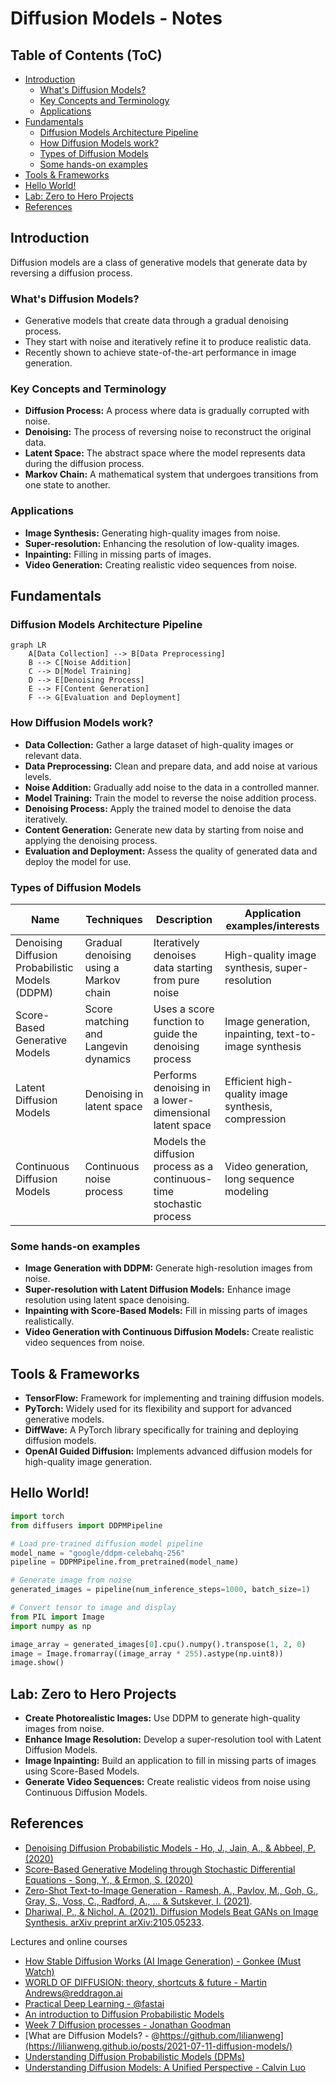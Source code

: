 # Diffusion Models - Notes

## Table of Contents (ToC)

- [Introduction](#introduction)
  - [What's Diffusion Models?](#whats-diffusion-models)
  - [Key Concepts and Terminology](#key-concepts-and-terminology)
  - [Applications](#applications)
- [Fundamentals](#fundamentals)
  - [Diffusion Models Architecture Pipeline](#diffusion-models-architecture-pipeline)
  - [How Diffusion Models work?](#how-diffusion-models-work)
  - [Types of Diffusion Models](#types-of-diffusion-models)
  - [Some hands-on examples](#some-hands-on-examples)
- [Tools \& Frameworks](#tools--frameworks)
- [Hello World!](#hello-world)
- [Lab: Zero to Hero Projects](#lab-zero-to-hero-projects)
- [References](#references)

## Introduction
Diffusion models are a class of generative models that generate data by reversing a diffusion process.

### What's Diffusion Models?
- Generative models that create data through a gradual denoising process.
- They start with noise and iteratively refine it to produce realistic data.
- Recently shown to achieve state-of-the-art performance in image generation.

### Key Concepts and Terminology
- **Diffusion Process:** A process where data is gradually corrupted with noise.
- **Denoising:** The process of reversing noise to reconstruct the original data.
- **Latent Space:** The abstract space where the model represents data during the diffusion process.
- **Markov Chain:** A mathematical system that undergoes transitions from one state to another.

### Applications
- **Image Synthesis:** Generating high-quality images from noise.
- **Super-resolution:** Enhancing the resolution of low-quality images.
- **Inpainting:** Filling in missing parts of images.
- **Video Generation:** Creating realistic video sequences from noise.

## Fundamentals

### Diffusion Models Architecture Pipeline

```mermaid
graph LR
    A[Data Collection] --> B[Data Preprocessing]
    B --> C[Noise Addition]
    C --> D[Model Training]
    D --> E[Denoising Process]
    E --> F[Content Generation]
    F --> G[Evaluation and Deployment]
```

### How Diffusion Models work?
- **Data Collection:** Gather a large dataset of high-quality images or relevant data.
- **Data Preprocessing:** Clean and prepare data, and add noise at various levels.
- **Noise Addition:** Gradually add noise to the data in a controlled manner.
- **Model Training:** Train the model to reverse the noise addition process.
- **Denoising Process:** Apply the trained model to denoise the data iteratively.
- **Content Generation:** Generate new data by starting from noise and applying the denoising process.
- **Evaluation and Deployment:** Assess the quality of generated data and deploy the model for use.

### Types of Diffusion Models
| Name | Techniques | Description | Application examples/interests |
|------|------------|-------------|--------------------------------|
| Denoising Diffusion Probabilistic Models (DDPM) | Gradual denoising using a Markov chain | Iteratively denoises data starting from pure noise | High-quality image synthesis, super-resolution |
| Score-Based Generative Models | Score matching and Langevin dynamics | Uses a score function to guide the denoising process | Image generation, inpainting, text-to-image synthesis |
| Latent Diffusion Models | Denoising in latent space | Performs denoising in a lower-dimensional latent space | Efficient high-quality image synthesis, compression |
| Continuous Diffusion Models | Continuous noise process | Models the diffusion process as a continuous-time stochastic process | Video generation, long sequence modeling |

### Some hands-on examples
- **Image Generation with DDPM:** Generate high-resolution images from noise.
- **Super-resolution with Latent Diffusion Models:** Enhance image resolution using latent space denoising.
- **Inpainting with Score-Based Models:** Fill in missing parts of images realistically.
- **Video Generation with Continuous Diffusion Models:** Create realistic video sequences from noise.

## Tools & Frameworks
- **TensorFlow:** Framework for implementing and training diffusion models.
- **PyTorch:** Widely used for its flexibility and support for advanced generative models.
- **DiffWave:** A PyTorch library specifically for training and deploying diffusion models.
- **OpenAI Guided Diffusion:** Implements advanced diffusion models for high-quality image generation.

## Hello World!
```python
import torch
from diffusers import DDPMPipeline

# Load pre-trained diffusion model pipeline
model_name = "google/ddpm-celebahq-256"
pipeline = DDPMPipeline.from_pretrained(model_name)

# Generate image from noise
generated_images = pipeline(num_inference_steps=1000, batch_size=1)

# Convert tensor to image and display
from PIL import Image
import numpy as np

image_array = generated_images[0].cpu().numpy().transpose(1, 2, 0)
image = Image.fromarray((image_array * 255).astype(np.uint8))
image.show()
```

## Lab: Zero to Hero Projects
- **Create Photorealistic Images:** Use DDPM to generate high-quality images from noise.
- **Enhance Image Resolution:** Develop a super-resolution tool with Latent Diffusion Models.
- **Image Inpainting:** Build an application to fill in missing parts of images using Score-Based Models.
- **Generate Video Sequences:** Create realistic videos from noise using Continuous Diffusion Models.

## References

- [Denoising Diffusion Probabilistic Models - Ho, J., Jain, A., & Abbeel, P. (2020)](https://arxiv.org/abs/2006.11239)
- [Score-Based Generative Modeling through Stochastic Differential Equations - Song, Y., & Ermon, S. (2020)](https://arxiv.org/abs/2011.13456)
- [Zero-Shot Text-to-Image Generation - Ramesh, A., Pavlov, M., Goh, G., Gray, S., Voss, C., Radford, A., ... & Sutskever, I. (2021)](https://arxiv.org/pdf/2102.12092).
- [Dhariwal, P., & Nichol, A. (2021). Diffusion Models Beat GANs on Image Synthesis. arXiv preprint arXiv:2105.05233](https://arxiv.org/pdf/2105.05233).

Lectures and online courses
- [How Stable Diffusion Works (AI Image Generation) - Gonkee (Must Watch)](https://www.youtube.com/watch?v=sFztPP9qPRc)
- [WORLD OF DIFFUSION: theory, shortcuts & future - Martin Andrews@reddragon.ai]( https://www.youtube.com/watch?v=hVk7Py1c24Q&t=0s)
- [Practical Deep Learning - @fastai](https://www.youtube.com/playlist?list=PLfYUBJiXbdtRUvTUYpLdfHHp9a58nWVXP)
- [An introduction to Diffusion Probabilistic Models](https://ayandas.me/blogs/2021-12-04-diffusion-prob-models.html)
- [Week 7 Diffusion processes - Jonathan Goodman](https://math.nyu.edu/~goodman/teaching/StochCalc2013/notes/Week7.pdf)
- [What are Diffusion Models? - @https://github.com/lilianweng](https://lilianweng.github.io/posts/2021-07-11-diffusion-models/)
- [Understanding Diffusion Probabilistic Models (DPMs)](https://towardsdatascience.com/understanding-diffusion-probabilistic-models-dpms-1940329d6048)
- [Understanding Diffusion Models: A Unified Perspective - Calvin Luo](https://calvinyluo.com/2022/08/26/diffusion-tutorial.html)

